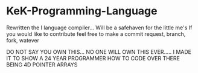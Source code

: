 # KeK-Programming-Language
Rewritten the I language compiler... Will be a safehaven for the little me's
If you would like to contribute feel free to make a commit request, branch, fork, watever

DO NOT SAY YOU OWN THIS... NO ONE WILL OWN THIS EVER.....
I MADE IT TO SHOW A 24 YEAR PROGRAMMER HOW TO CODE OVER THERE BEING 4D POINTER ARRAYS
